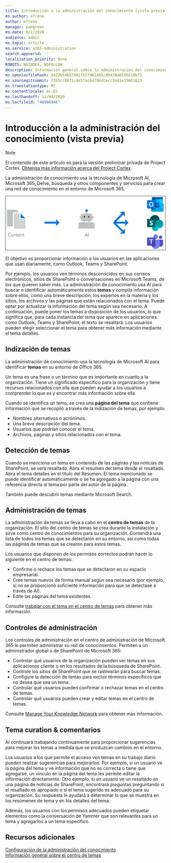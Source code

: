 ```yaml
---
title: Introducción a la administración del conocimiento (vista previa)
ms.author: efrene
author: efrene
manager: pamgreen
ms.date: 8/1/2020
audience: admin
ms.topic: article
ms.service: o365-administration
search.appverid: ''
localization_priority: None
ROBOTS: NOINDEX, NOFOLLOW
description: Información general sobre la administración del conocimiento en Project Cortex.
ms.openlocfilehash: d422b54bb7991fb5fd61465cd0428ab586d10bf5
ms.sourcegitcommit: 7355cc8871cde5fac6d7d6dcecc3e41e35601623
ms.translationtype: MT
ms.contentlocale: es-ES
ms.lasthandoff: 11/04/2020
ms.locfileid: "48906946"
---
```

# <a name="knowledge-management-overview-preview"></a>Introducción a la administración del conocimiento (vista previa)

> [!Note] 
> El contenido de este artículo es para la versión preliminar privada de Project Cortex. [Obtenga más información acerca del Project Cortex](https://aka.ms/projectcortex).

La administración de conocimiento usa la tecnología de Microsoft AI, Microsoft 365, Delve, búsqueda y otros componentes y servicios para crear una red de conocimiento en el entorno de Microsoft 365. 

   ![Flujo de administración de conocimiento](../media/content-understanding/knowledge-management-flowchart.png) </br> 

El objetivo es proporcionar información a los usuarios en las aplicaciones que usan diariamente, como Outlook, Teams y SharePoint.

Por ejemplo, los usuarios ven términos desconocidos en sus correos electrónicos, sitios de SharePoint o conversaciones en Microsoft Teams, de los que quieren saber más. La administración de conocimiento usa AI para buscar e identificar automáticamente estos **temas** y compila información sobre ellos, como una breve descripción, los expertos en la materia y los sitios, los archivos y las páginas que están relacionados con el tema. Puede optar por actualizar la información del tema según sea necesario. A continuación, puede poner los temas a disposición de los usuarios, lo que significa que, para cada instancia del tema que aparece en aplicaciones como Outlook, Teams y SharePoint, el texto se resaltará. Los usuarios pueden elegir seleccionar el tema para obtener más información mediante el tema detalles.


## <a name="topic-indexing"></a>Indización de temas

La administración de conocimiento usa la tecnología de Microsoft AI para identificar **temas** en su entorno de Office 365.

Un tema es una frase o un término que es importante en cuanto a la organización. Tiene un significado específico para la organización y tiene recursos relacionados con ella que pueden ayudar a los usuarios a comprender lo que es y encontrar más información sobre ella.

Cuando se identifica un tema, se crea una **página del tema** que contiene información que se recopiló a través de la indización de temas, por ejemplo:

- Nombres alternativos o acrónimos.
- Una breve descripción del tema.
- Usuarios que podrían conocer el tema.
- Archivos, páginas y sitios relacionados con el tema.


## <a name="topic-discovery"></a>Detección de temas
Cuando se menciona un tema en contenido de las páginas y las noticias de SharePoint, se verá resaltado. Abra el resumen del tema desde el resaltado. Abra el tema detalles en el título del Resumen. <!--(msg for Efren: not sure if I should use discovery for this; we use discovered in-product for indexing?)--> El tema mencionado se puede identificar automáticamente o se ha agregado a la página con una referencia directa al tema por parte del autor de la página.

También puede descubrir temas mediante Microsoft Search.


## <a name="topic-management"></a>Administración de temas

La administración de temas se lleva a cabo en el **centro de temas** de la organización. El sitio del centro de temas se crea durante la instalación y sirve como centro de conocimientos para su organización. Contendrá una lista de todos los temas que se detectaron en su entorno, así como todas las páginas de temas que se crearon para estos temas. 

Los usuarios que disponen de los permisos correctos podrán hacer lo siguiente en el centro de temas:

- Confirme o rechace los temas que se detectaron en su espacio empresarial.
- Cree temas nuevos de forma manual según sea necesario (por ejemplo, si no se proporcionó suficiente información para que se detectase a través de AI).
- Edite las páginas del tema existentes.</br>

Consulte [trabajar con el tema en el centro de temas](work-with-topics.md) para obtener más información.  


## <a name="admin-controls"></a>Controles de administración

Los controles de administración en el centro de administración de Microsoft 365 le permiten administrar su red de conocimientos. Permiten a un administrador global o de SharePoint de Microsoft 365:

- Controlar qué usuarios de la organización pueden ver temas en sus aplicaciones cliente o en los resultados de la búsqueda de SharePoint.
- Controle los sitios de SharePoint que se rastrearán para buscar temas.
- Configure la detección de temas para excluir términos específicos que no desea que sea un tema.
- Controlar qué usuarios pueden confirmar o rechazar temas en el centro de temas.
- Controlar qué usuarios pueden crear y editar temas en el centro de temas.

Consulte [Manage Your Knowledge Network](manage-knowledge-network.md) para obtener más información. 

## <a name="topic-curation--feedback"></a>Tema curation & comentarios

AI continuará trabajando continuamente para proporcionar sugerencias para mejorar los temas a medida que se produzcan cambios en el entorno.

Los usuarios a los que permite el acceso ven temas en su trabajo diario pueden realizar sugerencias para mejorarlos. Por ejemplo, si un usuario ve la página del tema y ve información que no es correcta o tiene que agregarse, un vínculo en la página del tema les permite editar la información directamente. Otro ejemplo, si un usuario ve un resaltado en una página de noticias de SharePoint, encontrará preguntas preguntando si el resaltado es apropiado o si el tema sugerido es adecuado para su organización. Su respuesta le ayudará a determinar lo que se muestra en los resúmenes de tema y en los detalles del tema.

Además, los usuarios con los permisos adecuados pueden etiquetar elementos como la conversación de Yammer que son relevantes para un tema y agregarlos a un tema específico. <!--(msg for Efren: changed to Yammer, because we will not have shipped Teams yet)-->


## <a name="see-also"></a>Recursos adicionales
[Configuración de la administración del conocimiento](set-up-knowledge-network.md)</br>
[Información general sobre el centro de temas](topic-center-overview.md)
